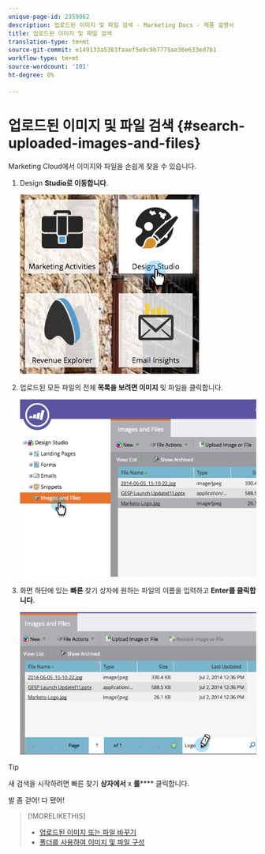 ```yaml
---
unique-page-id: 2359862
description: 업로드된 이미지 및 파일 검색 - Marketing Docs - 제품 설명서
title: 업로드된 이미지 및 파일 검색
translation-type: tm+mt
source-git-commit: e149133a5383faaef5e9c9b7775ae36e633ed7b1
workflow-type: tm+mt
source-wordcount: '101'
ht-degree: 0%

---
```



# 업로드된 이미지 및 파일 검색 {#search-uploaded-images-and-files}

Marketing Cloud에서 이미지와 파일을 손쉽게 찾을 수 있습니다.

1. Design **Studio로 이동합니다**.

   ![](assets/designstudio-1.png)

1. 업로드된 모든 파일의 전체 **목록을 보려면 이미지** 및 파일을 클릭합니다.

   ![](assets/image2014-9-16-11-3a44-3a4.png)

1. 화면 하단에 있는 **빠른** 찾기 상자에 원하는 파일의 이름을 입력하고 **Enter를 클릭합니다**.

   ![](assets/image2014-9-16-11-3a46-3a32.png)

>[!TIP]
>
>새 검색을 시작하려면 빠른 찾기 **상자에서** x **를****** 클릭합니다.

발 좀 걷어! 다 됐어!

>[!MORELIKETHIS]
>
>* [업로드된 이미지 또는 파일 바꾸기](replace-an-uploaded-image-or-file.md)
>* [폴더를 사용하여 이미지 및 파일 구성](organize-your-images-and-files-using-folders.md)

>



